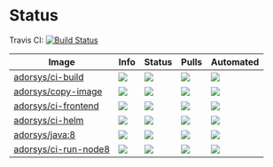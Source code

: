 # Status
Travis CI: [![Build Status](https://travis-ci.org/adorsys/dockerhub-pipeline-images.svg?longCache=true&style=flat-square?branch=master)](https://travis-ci.org/adorsys/dockerhub-pipeline-images)


| Image | Info | Status | Pulls | Automated |
| ----- | ---- | ------ | ----- | ----- |
| [adorsys/ci-build](https://hub.docker.com/r/adorsys/ci-build/) | [![](https://img.shields.io/microbadger/image-size/adorsys/ci-build.svg?longCache=true&style=flat-square)](https://microbadger.com/images/adorsys/ci-build) | ![](https://img.shields.io/docker/build/adorsys/ci-build.svg?longCache=true&style=flat-square) | ![](https://img.shields.io/docker/pulls/adorsys/ci-build.svg?longCache=true&style=flat-square) | ![](https://img.shields.io/docker/automated/adorsys/ci-build.svg?longCache=true&style=flat-square) |
| [adorsys/copy-image](https://hub.docker.com/r/adorsys/copy-image/) | [![](https://img.shields.io/microbadger/image-size/adorsys/copy-image.svg?longCache=true&style=flat-square)](https://microbadger.com/images/adorsys/copy-image) | ![](https://img.shields.io/docker/build/adorsys/copy-image.svg?longCache=true&style=flat-square) | ![](https://img.shields.io/docker/pulls/adorsys/copy-image.svg?longCache=true&style=flat-square) | ![](https://img.shields.io/docker/automated/adorsys/copy-image.svg?longCache=true&style=flat-square) |
| [adorsys/ci-frontend](https://hub.docker.com/r/adorsys/ci-frontend/) | [![](https://img.shields.io/microbadger/image-size/adorsys/ci-frontend.svg?longCache=true&style=flat-square)](https://microbadger.com/images/adorsys/ci-frontend) | ![](https://img.shields.io/docker/build/adorsys/ci-frontend.svg?longCache=true&style=flat-square) | ![](https://img.shields.io/docker/pulls/adorsys/ci-frontend.svg?longCache=true&style=flat-square) | ![](https://img.shields.io/docker/automated/adorsys/ci-frontend.svg?longCache=true&style=flat-square) |
| [adorsys/ci-helm](https://hub.docker.com/r/adorsys/ci-helm/) | [![](https://img.shields.io/microbadger/image-size/adorsys/ci-helm.svg?longCache=true&style=flat-square)](https://microbadger.com/images/adorsys/ci-helm) | ![](https://img.shields.io/docker/build/adorsys/ci-helm.svg?longCache=true&style=flat-square) | ![](https://img.shields.io/docker/pulls/adorsys/ci-helm.svg?longCache=true&style=flat-square) | ![](https://img.shields.io/docker/automated/adorsys/ci-helm.svg?longCache=true&style=flat-square) |
| [adorsys/java:8](https://hub.docker.com/r/adorsys/java8/) | [![](https://img.shields.io/microbadger/image-size/adorsys/java:8.svg?longCache=true&style=flat-square)](https://microbadger.com/images/adorsys/java:8) | ![](https://img.shields.io/docker/build/adorsys/java:8.svg?longCache=true&style=flat-square) | ![](https://img.shields.io/docker/pulls/adorsys/java:8.svg?longCache=true&style=flat-square) | ![](https://img.shields.io/docker/automated/adorsys/java:8.svg?longCache=true&style=flat-square) |
| [adorsys/ci-run-node8](https://hub.docker.com/r/adorsys/ci-run-node8/) | [![](https://img.shields.io/microbadger/image-size/adorsys/ci-run-node8.svg?longCache=true&style=flat-square)](https://microbadger.com/images/adorsys/ci-run-node8) | ![](https://img.shields.io/docker/build/adorsys/ci-run-node8.svg?longCache=true&style=flat-square) | ![](https://img.shields.io/docker/pulls/adorsys/ci-run-node8.svg?longCache=true&style=flat-square) | ![](https://img.shields.io/docker/automated/adorsys/ci-run-node8.svg?longCache=true&style=flat-square) |
